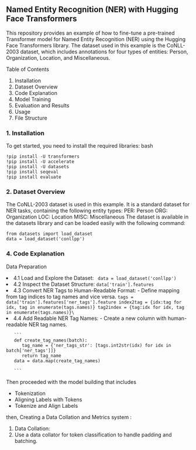 ## Named Entity Recognition (NER) with Hugging Face Transformers

This repository provides an example of how to fine-tune a pre-trained Transformer model for Named Entity Recognition (NER) using the Hugging Face Transformers library. The dataset used in this example is the CoNLL-2003 dataset, which includes annotations for four types of entities: Person, Organization, Location, and Miscellaneous.

Table of Contents

1. Installation
2. Dataset Overview
3. Code Explanation
4. Model Training
5. Evaluation and Results
6. Usage
7. File Structure

### 1. Installation

To get started, you need to install the required libraries:
bash
```
!pip install -U transformers
!pip install -U accelerate
!pip install -U datasets
!pip install seqeval
!pip install evaluate
```

### 2. Dataset Overview

The CoNLL-2003 dataset is used in this example. It is a standard dataset for NER tasks, containing the following entity types:
PER: Person
ORG: Organization
LOC: Location
MISC: Miscellaneous
The dataset is available in the datasets library and can be loaded easily with the following command:

```
from datasets import load_dataset
data = load_dataset('conllpp')
```
### 4. Code Explanation

Data Preparation
      <li> 4.1 Load and Explore the Dataset:
      ``` 
      data = load_dataset('conllpp')
      ```
     <li> 4.2 Inspect the Dataset Structure:
      ```
      data['train'].features
      ```
     <li> 4.3 Convert NER Tags to Human-Readable Format:
       - Define mapping from tag indices to tag names and vice versa.
      ```
      tags = data['train'].features['ner_tags'].feature
      index2tag = {idx:tag for idx, tag in enumerate(tags.names)}
      tag2index = {tag:idx for idx, tag in enumerate(tags.names)}\
      ```
      <li> 4.4 Add Readable NER Tag Names:
       - Create a new column with human-readable NER tag names.

       ```
       def create_tag_names(batch):
          tag_name = {'ner_tags_str': [tags.int2str(idx) for idx in batch['ner_tags']]}
          return tag_name
       data = data.map(create_tag_names)

       ```
Then proceeded with the model building that includes 
- Tokenization
- Aligning Labels with Tokens
- Tokenize and Align Labels

then,
Creating a Data Collation and Metrics system :
<ol type ='num'> 
<li> Data Collation: 
      <li> Use a data collator for token classification to handle padding and batching. </li>
</li>
       



